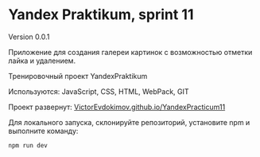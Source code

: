 # Yandex Praktikum, sprint 11

Version 0.0.1

Приложение для создания галереи картинок с возможностью отметки лайка и удалением. 

Тренировочный проект YandexPraktikum

Используются: JavaScript, CSS, HTML, WebPack, GIT

Проект развернут: [VictorEvdokimov.github.io/YandexPracticum11](https://VictorEvdokimov.github.io/YandexPracticum11)

Для локального запуска, склонируйте репозиторий, установите npm и выполните команду:

`npm run dev` 
